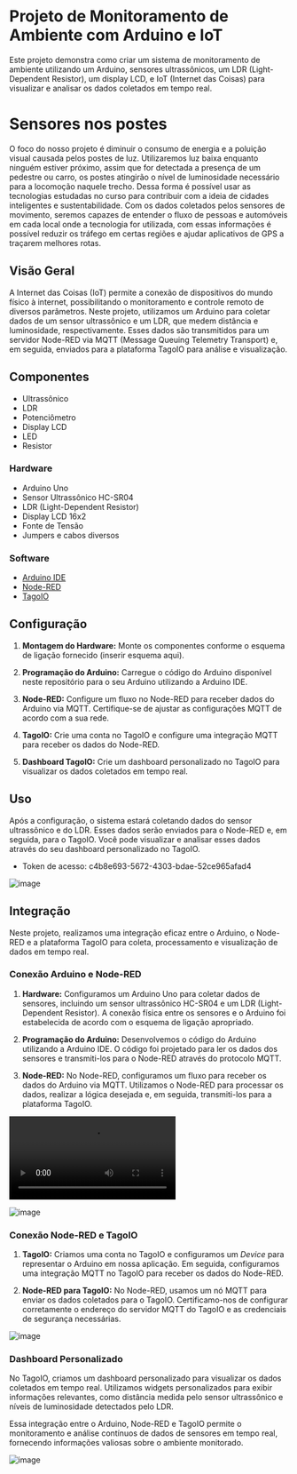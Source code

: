 # Projeto de Monitoramento de Ambiente com Arduino e IoT

Este projeto demonstra como criar um sistema de monitoramento de ambiente utilizando um Arduino, sensores ultrassônicos, um LDR (Light-Dependent Resistor), um display LCD, e IoT (Internet das Coisas) para visualizar e analisar os dados coletados em tempo real.

# Sensores nos postes

O foco do nosso projeto é diminuir o consumo de energia e a poluição visual causada pelos postes de luz. Utilizaremos luz baixa enquanto ninguém estiver próximo, assim que for detectada a presença de um pedestre ou carro, os postes atingirão o nível de luminosidade necessário para a locomoção naquele trecho. Dessa forma é possível usar as tecnologias estudadas no curso para contribuir com a ideia de cidades inteligentes e sustentabilidade. Com os dados coletados pelos sensores de movimento, seremos capazes de entender o fluxo de pessoas e automóveis em cada local onde a tecnologia for utilizada, com essas informações é possível reduzir os tráfego em certas regiões e ajudar aplicativos de GPS a traçarem melhores rotas.


## Visão Geral

A Internet das Coisas (IoT) permite a conexão de dispositivos do mundo físico à internet, possibilitando o monitoramento e controle remoto de diversos parâmetros. Neste projeto, utilizamos um Arduino para coletar dados de um sensor ultrassônico e um LDR, que medem distância e luminosidade, respectivamente. Esses dados são transmitidos para um servidor Node-RED via MQTT (Message Queuing Telemetry Transport) e, em seguida, enviados para a plataforma TagoIO para análise e visualização.

## Componentes

- Ultrassônico
- LDR
- Potenciômetro
- Display LCD
- LED
- Resistor

### Hardware

- Arduino Uno
- Sensor Ultrassônico HC-SR04
- LDR (Light-Dependent Resistor)
- Display LCD 16x2
- Fonte de Tensão
- Jumpers e cabos diversos

### Software

- [Arduino IDE](https://www.arduino.cc/en/software)
- [Node-RED](https://nodered.org/)
- [TagoIO](https://tago.io/)

## Configuração

1. **Montagem do Hardware:** Monte os componentes conforme o esquema de ligação fornecido (inserir esquema aqui).

2. **Programação do Arduino:** Carregue o código do Arduino disponível neste repositório para o seu Arduino utilizando a Arduino IDE.

3. **Node-RED:** Configure um fluxo no Node-RED para receber dados do Arduino via MQTT. Certifique-se de ajustar as configurações MQTT de acordo com a sua rede.

4. **TagoIO:** Crie uma conta no TagoIO e configure uma integração MQTT para receber os dados do Node-RED.

5. **Dashboard TagoIO:** Crie um dashboard personalizado no TagoIO para visualizar os dados coletados em tempo real.

## Uso

Após a configuração, o sistema estará coletando dados do sensor ultrassônico e do LDR. Esses dados serão enviados para o Node-RED e, em seguida, para o TagoIO. Você pode visualizar e analisar esses dados através do seu dashboard personalizado no TagoIO.
- Token de acesso: c4b8e693-5672-4303-bdae-52ce965afad4



![image](https://github.com/WhipDino/Sprint3_Edge/assets/95549158/78764c4c-b83f-4228-b49e-0187f2a331b6)



## Integração

Neste projeto, realizamos uma integração eficaz entre o Arduino, o Node-RED e a plataforma TagoIO para coleta, processamento e visualização de dados em tempo real.

### Conexão Arduino e Node-RED

1. **Hardware:** Configuramos um Arduino Uno para coletar dados de sensores, incluindo um sensor ultrassônico HC-SR04 e um LDR (Light-Dependent Resistor). A conexão física entre os sensores e o Arduino foi estabelecida de acordo com o esquema de ligação apropriado.

2. **Programação do Arduino:** Desenvolvemos o código do Arduino utilizando a Arduino IDE. O código foi projetado para ler os dados dos sensores e transmiti-los para o Node-RED através do protocolo MQTT.

3. **Node-RED:** No Node-RED, configuramos um fluxo para receber os dados do Arduino via MQTT. Utilizamos o Node-RED para processar os dados, realizar a lógica desejada e, em seguida, transmiti-los para a plataforma TagoIO.

<video src="[https://user-images.githubusercontent.com/aaa.mp4](https://www.youtube.com/watch?v=4R-H2aaJFMI)"></video>


![image](https://github.com/WhipDino/Sprint3_Edge/assets/95549158/2869481a-747d-40d6-86a6-465c318f6d82)

### Conexão Node-RED e TagoIO

1. **TagoIO:** Criamos uma conta no TagoIO e configuramos um _Device_ para representar o Arduino em nossa aplicação. Em seguida, configuramos uma integração MQTT no TagoIO para receber os dados do Node-RED.

2. **Node-RED para TagoIO:** No Node-RED, usamos um nó MQTT para enviar os dados coletados para o TagoIO. Certificamo-nos de configurar corretamente o endereço do servidor MQTT do TagoIO e as credenciais de segurança necessárias.

![image](https://github.com/WhipDino/Sprint3_Edge/assets/95549158/6be54f28-f21c-4bb3-9c70-e03a157263b1)


### Dashboard Personalizado

No TagoIO, criamos um dashboard personalizado para visualizar os dados coletados em tempo real. Utilizamos widgets personalizados para exibir informações relevantes, como distância medida pelo sensor ultrassônico e níveis de luminosidade detectados pelo LDR.

Essa integração entre o Arduino, Node-RED e TagoIO permite o monitoramento e análise contínuos de dados de sensores em tempo real, fornecendo informações valiosas sobre o ambiente monitorado.

![image](https://github.com/WhipDino/Sprint3_Edge/assets/95549158/644ccc2e-598c-4331-845e-617c407d3417)
